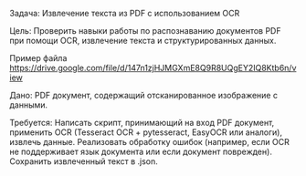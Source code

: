 Задача: Извлечение текста из PDF с использованием OCR

Цель: Проверить навыки работы по распознаванию документов PDF при помощи OCR, извлечение текста и структурированных данных.

Пример файла 
https://drive.google.com/file/d/147n1zjHJMGXmE8Q9R8UQgEY2IQ8Ktb6n/view

Дано: PDF документ, содержащий отсканированное изображение с данными.

Требуется:
Написать скрипт, принимающий на вход PDF документ,  применить OCR (Tesseract OCR + pytesseract, EasyOCR или аналоги), извлечь данные.
Реализовать обработку ошибок (например, если OCR не поддерживает язык документа или если документ поврежден).
Сохранить извлеченный текст в .json.